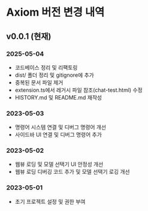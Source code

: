 # Axiom 버전 변경 내역

## v0.0.1 (현재)

### 2025-05-04
- 코드베이스 정리 및 리팩토링
- dist/ 폴더 정리 및 gitignore에 추가
- 중복된 문서 파일 제거
- extension.ts에서 레거시 파일 참조(chat-test.html) 수정
- HISTORY.md 및 README.md 재작성

### 2023-05-03
- 명령어 시스템 연결 및 디버그 명령어 개선
- 사이드바 UI 연결 및 디버그 명령어 추가

### 2023-05-02
- 웹뷰 로딩 및 모델 선택기 UI 안정성 개선
- 웹뷰 로딩 디버깅 코드 추가 및 모델 선택기 로깅 개선

### 2023-05-01
- 초기 프로젝트 설정 및 권한 부여